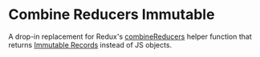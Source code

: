 # Combine Reducers Immutable

A drop-in replacement for Redux's [combineReducers](https://redux.js.org/api-reference/combinereducers) helper function that returns [Immutable Records](https://facebook.github.io/immutable-js/docs/#/Record) instead of JS objects.
